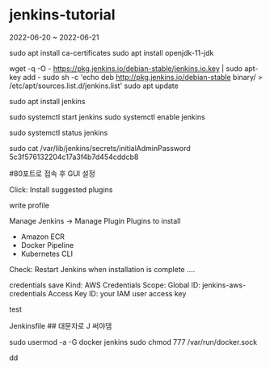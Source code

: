 # jenkins-tutorial
2022-06-20 ~ 2022-06-21

sudo apt install ca-certificates
sudo apt install openjdk-11-jdk

wget -q -O - https://pkg.jenkins.io/debian-stable/jenkins.io.key | sudo apt-key add -
sudo sh -c 'echo deb http://pkg.jenkins.io/debian-stable binary/ > /etc/apt/sources.list.d/jenkins.list'
sudo apt update

sudo apt install jenkins

sudo systemctl start jenkins
sudo systemctl enable jenkins

sudo systemctl status jenkins

sudo cat /var/lib/jenkins/secrets/initialAdminPassword
5c3f576132204c17a3f4b7d454cddcb8

#80포트로 접속 후 GUI 설정

Click: Install suggested plugins

write profile

Manage Jenkins -> Manage Plugin
Plugins to install
 - Amazon ECR
 - Docker Pipeline
 - Kubernetes CLI

Check: Restart Jenkins when installation is complete ....

credentials save
Kind: AWS Credentials 
Scope: Global
ID: jenkins-aws-credentials
Access Key ID: your IAM user access key

test

Jenkinsfile ## 대문자로 J 써야댐

sudo usermod -a -G docker jenkins
sudo chmod 777 /var/run/docker.sock

dd
